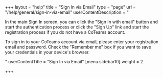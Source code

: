 +++
layout = "help"
title = "Sign In via Email"
type = "page"
url = "/help/general/sign-in-via-email"
userContentDescription = "<p>In the main Sign In screen, you can click the \"Sign In with email\" button and start the authentication process or click the \"Sign Up\" link and start the registration process if you do not have a CoTeams account.</p><p>To sign in to your CoTeams account via email, please enter your registration email and password. Check the \"Remember me\" box if you want to save your credentials in your device's browser.</p>"
userContentTitle = "Sign In via Email"
[menu.sidebar10]
weight = 2

+++
